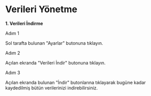 # Verileri Yönetme

**1. Verileri İndirme**

Adım 1

Sol tarafta bulunan "Ayarlar" butonuna tıklayın.

Adım 2

Açılan ekranda "Verileri İndir" butonuna tıklayın.

Adım 3

Açılan ekranda bulunan "İndir" butonlarına tıklayarak bugüne kadar kaydedilmiş bütün verilerinizi indirebilirsiniz.